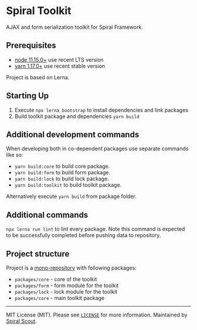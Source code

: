 # Spiral Toolkit
AJAX and form serialization toolkit for Spiral Framework.

## Prerequisites
* [node 11.15.0+](https://nodejs.org/en/download/) use recent LTS version
* [yarn 1.17.0+](https://yarnpkg.com/en/docs/install) use recent stable version

Project is based on Lerna.

## Starting Up
1. Execute `npx lerna bootstrap` to install dependencies and link packages
2. Build toolkit package and dependencies `yarn build`

## Additional development commands
When developing both in co-dependent packages use separate commands like so:
- `yarn build:core` to build core package. 
- `yarn build:form` to build form package. 
- `yarn build:lock` to build lock package. 
- `yarn build:toolkit` to build toolkit package. 

Alternatively execute `yarn build` from package folder.

## Additional commands
`npx lerna run lint` to lint every package. Note this command is expected to be successfully completed before pushing data to repository.

## Project structure
Project is a [mono-repository](https://github.com/lerna/lerna#getting-started) with following packages:
- `packages/core` - core of the toolkit
- `packages/form` - form module for the toolkit
- `packages/lock` - lock module for the toolkit
- `packages/core` - main toolkit package

--------
MIT License (MIT). Please see [`LICENSE`](./LICENSE) for more information. Maintained by [Spiral Scout](https://spiralscout.com).